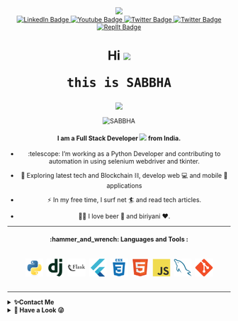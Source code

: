 <div id="header" align="center">
  <img src="https://media.giphy.com/media/M9gbBd9nbDrOTu1Mqx/giphy.gif" width="100"/>
</div>
<div id="badges" align="center">
  <a href="https://www.linkedin.com/in/mondal-sabbha/">
    <img src="https://img.shields.io/badge/LinkedIn-blue?style=for-the-badge&logo=linkedin&logoColor=white" alt="LinkedIn Badge"/>
  </a>
  <a href="https://www.facebook.com/sabbhasachi.mondal">
    <img src="https://img.shields.io/badge/Facebook-darkblue?style=for-the-badge&logo=facebook&logoColor=white" alt="Youtube Badge"/>
  </a>
  <a href="https://www.instagram.com/sabbha_m">
    <img src="https://img.shields.io/badge/Instagram-orange?style=for-the-badge&logo=instagram&logoColor=white" alt="Twitter Badge"/>
  </a>
  <a href="https://twitter.com/mondal_sabbha">
    <img src="https://img.shields.io/badge/Twitter-skyblue?style=for-the-badge&logo=twitter&logoColor=white" alt="Twitter Badge"/>
  </a>
  <a href="https://replit.com/@Sabbha20">
    <img src="https://img.shields.io/badge/Replit-white?style=for-the-badge&logo=replit&logoColor=black" alt="ReplIt Badge"/>
  </a>
</div>

<h1 align="center">
Hi 
  <img src="https://media.giphy.com/media/hvRJCLFzcasrR4ia7z/giphy.gif" width="30px"/>
 <pre>this is SABBHA</pre> 
</h1>
  <p align="center"> <img src="https://github-readme-stats.vercel.app/api/top-langs?username=sabbha6&layout=compact"/>
    <!-- <img src="https://github-readme-streak-stats.herokuapp.com/?user=sabbha6"/> -->
   </p>
   <p align="center"> 
   <img src="https://komarev.com/ghpvc/?username=sabbha6&label=Profile%20Views&color=00C090&style=for-the-badge" alt="SABBHA" />
    </p>
   <h4 align="center">
     I am a Full Stack Developer <img src="https://media.giphy.com/media/WUlplcMpOCEmTGBtBW/giphy.gif" width="30"> from India.
     

   </h4>

  <ul align="center">
    <li>
 :telescope: I’m working as a Python Developer and contributing to automation in using selenium webdriver and tkinter.</li><li>

 :seedling: Exploring latest tech and Blockchain :chains:, develop web 💻 and mobile :iphone: applications </li><li>

 :zap: In my free time, I surf net 🏄 and read tech articles.</li><li>

 :golfing_man: I love beer :beer: and biriyani :hearts:.</li></ul>

 <hr>
    <h4 align="center">
:hammer_and_wrench: Languages and Tools :
       </h4>
   <br>
  <div align="center">
  <img src="https://github.com/devicons/devicon/blob/master/icons/python/python-original.svg" title="Python" alt="Python" width="40" height="40"/>&nbsp;
  <img src="https://github.com/devicons/devicon/blob/master/icons/django/django-plain.svg" title="Django" alt="Django" width="40" height="40" />&nbsp;
  <img src="https://github.com/devicons/devicon/blob/master/icons/flask/flask-original-wordmark.svg" title="Flask" alt="Flask" width="40" height="40"/>&nbsp;
  <img src="https://github.com/devicons/devicon/blob/master/icons/flutter/flutter-original.svg" title="Flutter" alt="Flutter" width="40" height="40"/>&nbsp;
  <img src="https://github.com/devicons/devicon/blob/master/icons/css3/css3-plain-wordmark.svg"  title="CSS3" alt="CSS" width="40" height="40"/>&nbsp;
  <img src="https://github.com/devicons/devicon/blob/master/icons/html5/html5-original.svg" title="HTML5" alt="HTML" width="40" height="40"/>&nbsp;
  <img src="https://github.com/devicons/devicon/blob/master/icons/javascript/javascript-original.svg" title="JavaScript" alt="JavaScript" width="40" height="40"/>&nbsp;
  <img src="https://github.com/devicons/devicon/blob/master/icons/mysql/mysql-original.svg" title="MySQL"  alt="MySQL" width="40" height="40"/>&nbsp;
 <img src="https://github.com/devicons/devicon/blob/master/icons/git/git-original.svg" title="Git" **alt="Git" width="40" height="40"/>
</div>
     <br>
  <hr>
<!-- 
   <img src="https://github-readme-stats.vercel.app/api/top-langs?username=sabbha6"/>
    -->
  <details>
    <summary><b>✨Contact Me</b></summary><br/>
    <p>📞 +91-9007857713</p>
    <p> 📫 sabbha.dev@gmail.com</p>
</details>
<details>
    <summary><b> 🙏 Have a Look 😜 </b></summary><br/>
    <!-- HTML -->
<img src="https://readme-jokes.vercel.app/api" alt="Jokes Card" />
</details>
   
   
   
